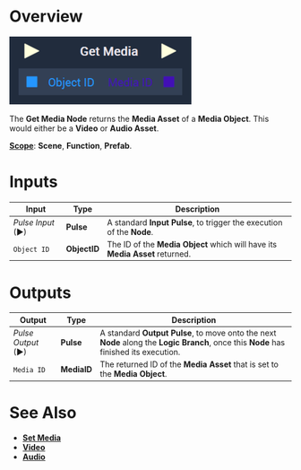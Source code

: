 # Overview

![The Get Media Node.](../../../.gitbook/assets/getmedianode.png)

The **Get Media Node** returns the **Media Asset** of a **Media Object**. This would either be a **Video** or **Audio Asset**.  

[**Scope**](../../overview.md#scopes): **Scene**, **Function**, **Prefab**.


# Inputs

|Input|Type|Description|
|---|---|---|
|*Pulse Input* (►)|**Pulse**|A standard **Input Pulse**, to trigger the execution of the **Node**.|
|`Object ID`|**ObjectID**|The ID of the **Media Object** which will have its **Media Asset** returned.|

# Outputs

|Output|Type|Description|
|---|---|---|
|*Pulse Output* (►)|**Pulse**|A standard **Output Pulse**, to move onto the next **Node** along the **Logic Branch**, once this **Node** has finished its execution.|
|`Media ID`|**MediaID**|The returned ID of the **Media Asset** that is set to the **Media Object**.

# See Also

* [**Set Media**](setmedia.md)
* [**Video**](../../../objects-and-types/scene-objects/3dobjects/video.md)
* [**Audio**](../../../objects-and-types/scene-objects/audio.md)

  

